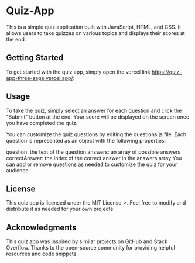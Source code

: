 # Quiz-App
This is a simple quiz application built with JavaScript, HTML, and CSS. It allows users to take quizzes on various topics and displays their scores at the end.

## Getting Started
To get started with the quiz app, simply open the vercel link https://quiz-app-three-sage.vercel.app/:

## Usage
To take the quiz, simply select an answer for each question and click the "Submit" button at the end. Your score will be displayed on the screen once you have completed the quiz.

You can customize the quiz questions by editing the questions.js file. Each question is represented as an object with the following properties:

question: the text of the question
answers: an array of possible answers
correctAnswer: the index of the correct answer in the answers array
You can add or remove questions as needed to customize the quiz for your audience.

## License
This quiz app is licensed under the MIT License ↗. Feel free to modify and distribute it as needed for your own projects.

## Acknowledgments
This quiz app was inspired by similar projects on GitHub and Stack Overflow. Thanks to the open-source community for providing helpful resources and code snippets.
